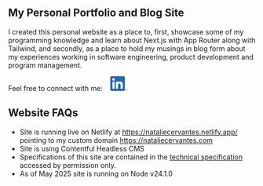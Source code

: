 ## My Personal Portfolio and Blog Site

I created this personal website as a place to, first, showcase some of my programming knowledge and learn about Next.js with App Router along with Tailwind, and secondly, as a place to hold my musings in blog form about my experiences working in software engineering, product development and program management. 

Feel free to connect with me: &nbsp; &nbsp;<a href="https://www.linkedin.com/in/nataliecervantes/"><img height="30" src="https://raw.githubusercontent.com/Natalie624/Natalie624/main/images/linkedin.png?raw=true"></a>&nbsp;&nbsp;

## Website FAQs

- Site is running live on Netlify at https://nataliecervantes.netlify.app/ pointing to my custom domain https://nataliecervantes.com
- Site is using Contentful Headless CMS 
- Specifications of this site are contained in the [technical specification](https://docs.google.com/document/d/11WfXT9-cQuHo3M89ma7tYsz9BBfpmfkYj0laOrjty6g/edit?usp=sharing) accessed by permission only. 
- As of May 2025 site is running on Node v24.1.0
